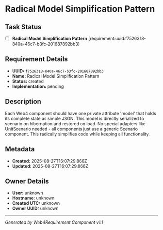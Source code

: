 # Radical Model Simplification Pattern

## Task Status
- [ ] **Radical Model Simplification Pattern** [requirement:uuid:f7526318-840a-46c7-b3fc-201687892bb3]

## Requirement Details

- **UUID:** `f7526318-840a-46c7-b3fc-201687892bb3`
- **Name:** Radical Model Simplification Pattern
- **Status:** created
- **Implementation:** pending

## Description

Each Web4 component should have one private attribute 'model' that holds its complete state as simple JSON. This model is directly serialized to scenario on hibernation and restored on load. No special adapters like UnitScenario needed - all components just use a generic Scenario component. This radically simplifies code while keeping all functionality.

## Metadata

- **Created:** 2025-08-27T16:07:29.866Z
- **Updated:** 2025-08-27T16:07:29.866Z

## Owner Details

- **User:** unknown
- **Hostname:** unknown
- **Created UTC:** unknown
- **Owner UUID:** unknown

---

*Generated by Web4Requirement Component v1.1*